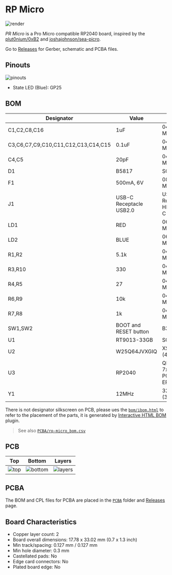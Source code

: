 # RP Micro

![render](https://imgur.com/WovWqdM.png)

*PR Micro* is a Pro Micro compatible RP2040 board, inspired by the [plut0nium/0xB2](https://github.com/plut0nium/0xB2) and [joshajohnson/sea-picro](https://github.com/joshajohnson/sea-picro).

Go to [Releases](https://github.com/ziteh/rp-micro/releases) for Gerber, schematic and PCBA files.

## Pinouts

![pinouts](https://imgur.com/9tYfddi.png)
- State LED (Blue): GP25

## BOM

| Designator                          | Value                   | Footprint                           |
| ----------------------------------- | ----------------------- | ----------------------------------- |
| C1,C2,C8,C16                        | 1uF                     | 0402 (1005 Metric)                  |
| C3,C6,C7,C9,C10,C11,C12,C13,C14,C15 | 0.1uF                   | 0402 (1005 Metric)                  |
| C4,C5                               | 20pF                    | 0402 (1005 Metric)                  |
| D1                                  | B5817                   | SOD-323                             |
| F1                                  | 500mA, 6V               | 0805 (2012 Metric)                  |
| J1                                  | USB-C Receptacle USB2.0 | USB-C Receptacle HRO TYPE-C-31-M-12 |
| LD1                                 | RED                     | 0603 (1608 Metric)                  |
| LD2                                 | BLUE                    | 0603 (1608 Metric)                  |
| R1,R2                               | 5.1k                    | 0402 (1005 Metric)                  |
| R3,R10                              | 330                     | 0402 (1005 Metric)                  |
| R4,R5                               | 27                      | 0402 (1005 Metric)                  |
| R6,R9                               | 10k                     | 0402 (1005 Metric)                  |
| R7,R8                               | 1k                      | 0402 (1005 Metric)                  |
| SW1,SW2                             | BOOT and RESET button   | B3U-1000P                           |
| U1                                  | RT9013-33GB             | SOT-23-5                            |
| U2                                  | W25Q64JVXGIQ            | XSON-8 (4x4mm)                      |
| U3                                  | RP2040                  | QFN-56-1EP 7x7mm P0.4mm EP3.2x3.2mm |
| Y1                                  | 12MHz                   | 3225-4Pin (3.2x2.5mm)               |

There is not designator silkscreen on PCB, please ues the [`bom/ibom.html`](./bom/ibom.html) to refer to the placement of the parts, it is generated by [Interactive HTML BOM](https://github.com/openscopeproject/InteractiveHtmlBom) plugin. 

> See also [`PCBA/rp-micro_bom.csv`](./PCBA/rp-micro_bom.csv)

## PCB

|                   Top                   |                   Bottom                   |                   Layers                   |
| :-------------------------------------: | :----------------------------------------: | :----------------------------------------: |
| ![top](https://i.imgur.com/zZ0oFAu.jpg) | ![bottom](https://i.imgur.com/8XgDX9x.jpg) | ![layers](https://i.imgur.com/5UMG5ty.jpg) |


## PCBA

The BOM and CPL files for PCBA are placed in the [`PCBA`](./PCBA/) folder and [Releases](https://github.com/ziteh/rp-micro/releases) page.

## Board Characteristics

- Copper layer count: 2
- Board overall dimensions: 17.78 x 33.02 mm (0.7 x 1.3 inch)
- Min track/spacing: 0.127 mm / 0.127 mm
- Min hole diameter: 0.3 mm
- Castellated pads: No
- Edge card connectors: No
- Plated board edge: No
